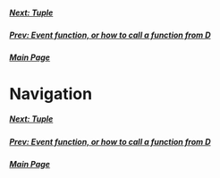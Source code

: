 ##### [Next: Tuple](tuple.md)
##### [Prev: Event function, or how to call a function from D](event.md)
##### [Main Page](index.md)

# Navigation

##### [Next: Tuple](tuple.md)
##### [Prev: Event function, or how to call a function from D](event.md)
##### [Main Page](index.md)
